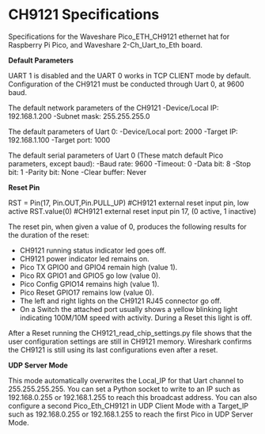 # CH9121 Specifications
Specifications for the Waveshare Pico_ETH_CH9121 ethernet hat for Raspberry Pi Pico, and Waveshare 2-Ch_Uart_to_Eth board.



**Default Parameters**

UART 1 is disabled and the UART 0 works in TCP CLIENT mode by default.
Configuration of the CH9121 must be conducted through Uart 0, at 9600 baud.

The default network parameters of the CH9121
-Device/Local IP: 192.168.1.200
-Subnet mask: 255.255.255.0

The default parameters of Uart 0:
-Device/Local port: 2000
-Target IP: 192.168.1.100
-Target port: 1000

The default serial parameters of Uart 0 (These match default Pico parameters, except baud):
-Baud rate: 9600
-Timeout: 0
-Data bit: 8
-Stop bit: 1
-Parity bit: None
-Clear buffer: Never



**Reset Pin**

RST = Pin(17, Pin.OUT,Pin.PULL_UP)  #CH9121 external reset input pin, low active
RST.value(0)                        #CH9121 external reset input pin 17, (0 active, 1 inactive)

The reset pin, when given a value of 0, produces the following results for the duration of the reset:
- CH9121 running status indicator led goes off.
- CH9121 power indicator led remains on.
- Pico TX GPIO0 and GPIO4 remain high (value 1).
- Pico RX GPIO1 and GPIO5 go low (value 0).
- Pico Config GPIO14 remains high (value 1).
- Pico Reset GPIO17 remains low (value 0).
- The left and right lights on the CH9121 RJ45 connector go off.
- On a Switch the attached port usually shows a yellow blinking light indicating 100M/10M speed with activity. During a Reset this light is off.

After a Reset running the CH9121_read_chip_settings.py file shows that the user configuration settings are still in CH9121 memory. Wireshark confirms the CH9121 is still using its last configurations even after a reset.



**UDP Server Mode**

This mode automatically overwrites the Local_IP for that Uart channel to 255.255.255.255. You can set a Python socket to write to an IP such as 192.168.0.255 or 192.168.1.255 to reach this broadcast address. You can also configure a second Pico_Eth_CH9121 in UDP Client Mode with a Target_IP such as 192.168.0.255 or 192.168.1.255 to reach the first Pico in UDP Server Mode.
